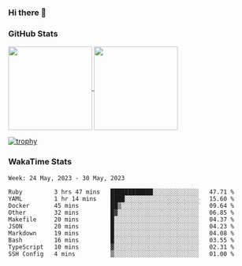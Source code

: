 ### Hi there 👋

### GitHub Stats

<a href="https://github.com/anuraghazra/github-readme-stats">
  <img align="center" height="170px" src="https://github-readme-stats.vercel.app/api/top-langs/?username=tksfjt1024&layout=compact&count_private=true&show_icons=true&show_icons=true&theme=graywhite" />
</a>
<a href="https://github.com/anuraghazra/github-readme-stats">
  <img align="center" height="170px" src="https://github-readme-stats.vercel.app/api?username=tksfjt1024&count_private=true&show_icons=true&show_icons=true&theme=graywhite" />
</a>

[![trophy](https://github-profile-trophy.vercel.app/?username=tksfjt1024)](https://github.com/ryo-ma/github-profile-trophy)

### WakaTime Stats

<!--START_SECTION:waka-->
```text
Week: 24 May, 2023 - 30 May, 2023

Ruby         3 hrs 47 mins   ████████████░░░░░░░░░░░░░   47.71 % 
YAML         1 hr 14 mins    ████░░░░░░░░░░░░░░░░░░░░░   15.60 % 
Docker       45 mins         ██▒░░░░░░░░░░░░░░░░░░░░░░   09.64 % 
Other        32 mins         █▓░░░░░░░░░░░░░░░░░░░░░░░   06.85 % 
Makefile     20 mins         █░░░░░░░░░░░░░░░░░░░░░░░░   04.37 % 
JSON         20 mins         █░░░░░░░░░░░░░░░░░░░░░░░░   04.23 % 
Markdown     19 mins         █░░░░░░░░░░░░░░░░░░░░░░░░   04.08 % 
Bash         16 mins         █░░░░░░░░░░░░░░░░░░░░░░░░   03.55 % 
TypeScript   10 mins         ▓░░░░░░░░░░░░░░░░░░░░░░░░   02.31 % 
SSH Config   4 mins          ▒░░░░░░░░░░░░░░░░░░░░░░░░   01.00 % 
```
<!--END_SECTION:waka-->
